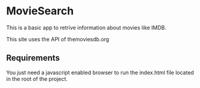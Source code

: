 # MovieSearch


This is a basic app to retrive information about movies like IMDB.

This site uses the API of themoviesdb.org

## Requirements

You just need a javascript enabled browser to run the index.html file located in the root of the project.

